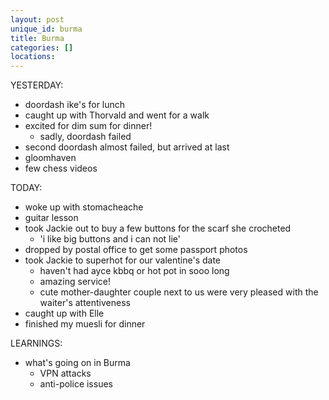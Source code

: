 ```yaml
---
layout: post
unique_id: burma
title: Burma
categories: []
locations: 
---
```


YESTERDAY:
* doordash ike's for lunch
* caught up with Thorvald and went for a walk
* excited for dim sum for dinner!
  * sadly, doordash failed
* second doordash almost failed, but arrived at last
* gloomhaven
* few chess videos

TODAY:
* woke up with stomacheache
* guitar lesson
* took Jackie out to buy a few buttons for the scarf she crocheted
  * 'i like big buttons and i can not lie'
* dropped by postal office to get some passport photos
* took Jackie to superhot for our valentine's date
  * haven't had ayce kbbq or hot pot in sooo long
  * amazing service!
  * cute mother-daughter couple next to us were very pleased with the waiter's attentiveness
* caught up with Elle
* finished my muesli for dinner

LEARNINGS:
* what's going on in Burma
  * VPN attacks
  * anti-police issues
